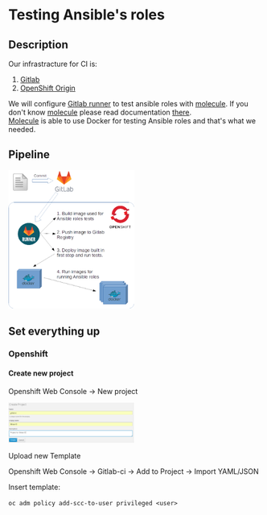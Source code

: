# Testing Ansible's roles

## Description
Our infrastracture for CI is:
1. [Gitlab](https://about.gitlab.com)
2. [OpenShift Origin](https://www.openshift.org/)

We will configure [Gitlab runner](https://docs.gitlab.com/runner/install/kubernetes.html) to test ansible roles with [molecule](https://molecule.readthedocs.io). If you don't know [molecule](https://molecule.readthedocs.io) please read documentation [there](https://molecule.readthedocs.io).  
[Molecule](https://molecule.readthedocs.io) is able to use Docker for testing Ansible roles and that's what we needed.  

## Pipeline

<img src="oc-gitlab-ci-molecule.png" width="250">

## Set everything up

### Openshift

#### Create new project 

Openshift Web Console -> New project

<img src="NewProject.PNG" width="250">

Upload new Template

Openshift Web Console -> Gitlab-ci -> Add to Project -> Import YAML/JSON

Insert template:

<script src="https://gist.github.com/skk2010/35bda10797891270668ab4e39bdd1047.js"></script>



`oc adm policy add-scc-to-user privileged <user>`
